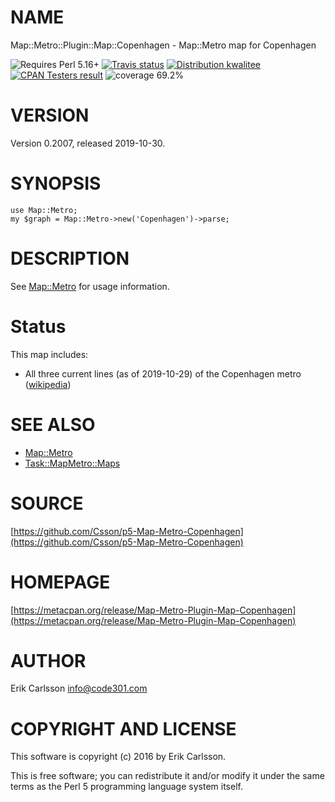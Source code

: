 # NAME

Map::Metro::Plugin::Map::Copenhagen - Map::Metro map for Copenhagen

<div>
    <p>
    <img src="https://img.shields.io/badge/perl-5.16+-blue.svg" alt="Requires Perl 5.16+" />
    <a href="https://travis-ci.org/Csson/p5-Map-Metro-Copenhagen"><img src="https://api.travis-ci.org/Csson/p5-Map-Metro-Copenhagen.svg?branch=master" alt="Travis status" /></a>
    <a href="http://cpants.cpanauthors.org/release/CSSON/Map-Metro-Plugin-Map-Copenhagen-0.2007"><img src="http://badgedepot.code301.com/badge/kwalitee/CSSON/Map-Metro-Plugin-Map-Copenhagen/0.2007" alt="Distribution kwalitee" /></a>
    <a href="http://matrix.cpantesters.org/?dist=Map-Metro-Plugin-Map-Copenhagen%200.2007"><img src="http://badgedepot.code301.com/badge/cpantesters/Map-Metro-Plugin-Map-Copenhagen/0.2007" alt="CPAN Testers result" /></a>
    <img src="https://img.shields.io/badge/coverage-69.2%-red.svg" alt="coverage 69.2%" />
    </p>
</div>

# VERSION

Version 0.2007, released 2019-10-30.

# SYNOPSIS

    use Map::Metro;
    my $graph = Map::Metro->new('Copenhagen')->parse;

# DESCRIPTION

See [Map::Metro](https://metacpan.org/pod/Map::Metro) for usage information.

# Status

This map includes:

- All three current lines (as of 2019-10-29) of the Copenhagen metro ([wikipedia](https://en.wikipedia.org/wiki/Copenhagen_metro))

# SEE ALSO

- [Map::Metro](https://metacpan.org/pod/Map::Metro)
- [Task::MapMetro::Maps](https://metacpan.org/pod/Task::MapMetro::Maps)

# SOURCE

[https://github.com/Csson/p5-Map-Metro-Copenhagen](https://github.com/Csson/p5-Map-Metro-Copenhagen)

# HOMEPAGE

[https://metacpan.org/release/Map-Metro-Plugin-Map-Copenhagen](https://metacpan.org/release/Map-Metro-Plugin-Map-Copenhagen)

# AUTHOR

Erik Carlsson <info@code301.com>

# COPYRIGHT AND LICENSE

This software is copyright (c) 2016 by Erik Carlsson.

This is free software; you can redistribute it and/or modify it under
the same terms as the Perl 5 programming language system itself.

